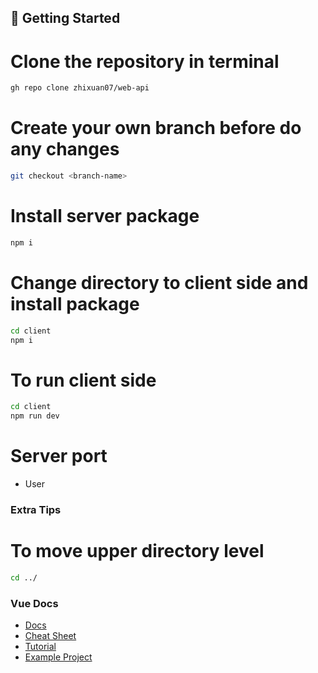 ## <a name="getting-started">🚀 Getting Started</a>

# Clone the repository in terminal
```bash    
gh repo clone zhixuan07/web-api
```

# Create your own branch before do any changes
```bash
git checkout <branch-name>
```
# Install server package 
```bash
npm i
```
# Change directory to client side and install package
```bash
cd client
npm i
```

# To run client side
```bash
cd client 
npm run dev
```
# Server port
- User
### Extra Tips

# To move upper directory level
```bash
cd ../
```

### Vue Docs
- <a href="https://vuejs.org/guide/introduction.html">Docs</a>
- <a href="https://learnvue.co/LearnVue-Vue-3-Cheatsheet.pdf">Cheat Sheet</a>
- <a href="https://www.youtube.com/watch?v=YrxBCBibVo0&list=PL4cUxeGkcC9hYYGbV60Vq3IXYNfDk8At1 ">Tutorial</a>
- <a href="https://github.com/zhixuan07/laravel-vue-project/tree/main/food"> Example Project</a>
